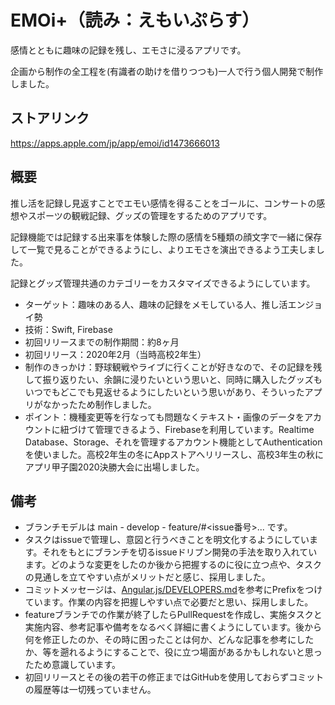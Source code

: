 # EMOi+（読み：えもいぷらす）
感情とともに趣味の記録を残し、エモさに浸るアプリです。

企画から制作の全工程を(有識者の助けを借りつつも)一人で行う個人開発で制作しました。


## ストアリンク
https://apps.apple.com/jp/app/emoi/id1473666013


## 概要
推し活を記録し見返すことでエモい感情を得ることをゴールに、コンサートの感想やスポーツの観戦記録、グッズの管理をするためのアプリです。

記録機能では記録する出来事を体験した際の感情を5種類の顔文字で一緒に保存して一覧で見ることができるようにし、よりエモさを演出できるよう工夫しました。

記録とグッズ管理共通のカテゴリーをカスタマイズできるようにしています。

- ターゲット：趣味のある人、趣味の記録をメモしている人、推し活エンジョイ勢
- 技術：Swift, Firebase
- 初回リリースまでの制作期間：約8ヶ月
- 初回リリース：2020年2月（当時高校2年生）
- 制作のきっかけ：野球観戦やライブに行くことが好きなので、その記録を残して振り返りたい、余韻に浸りたいという思いと、同時に購入したグッズもいつでもどこでも見返せるようにしたいという思いがあり、そういったアプリがなかったため制作しました。
- ポイント：機種変更等を行なっても問題なくテキスト・画像のデータをアカウントに紐づけて管理できるよう、Firebaseを利用しています。Realtime Database、Storage、それを管理するアカウント機能としてAuthenticationを使いました。高校2年生の冬にAppストアへリリースし、高校3年生の秋にアプリ甲子園2020決勝大会に出場しました。 


## 備考
- ブランチモデルは main - develop - feature/#<issue番号>... です。
- タスクはissueで管理し、意図と行うべきことを明文化するようにしています。それをもとにブランチを切るissueドリブン開発の手法を取り入れています。どのような変更をしたのか後から把握するのに役に立つ点や、タスクの見通しを立てやすい点がメリットだと感じ、採用しました。
- コミットメッセージは、[Angular.js/DEVELOPERS.md](https://github.com/angular/angular.js/blob/master/DEVELOPERS.md#type)を参考にPrefixをつけています。作業の内容を把握しやすい点で必要だと思い、採用しました。
- featureブランチでの作業が終了したらPullRequestを作成し、実施タスクと実施内容、参考記事や備考をなるべく詳細に書くようにしています。後から何を修正したのか、その時に困ったことは何か、どんな記事を参考にしたか、等を遡れるようにすることで、役に立つ場面があるかもしれないと思ったため意識しています。
- 初回リリースとその後の若干の修正まではGitHubを使用しておらずコミットの履歴等は一切残っていません。
